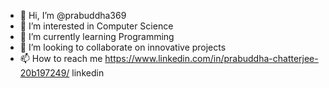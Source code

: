 - 👋 Hi, I’m @prabuddha369
- 👀 I’m interested in Computer Science 
- 🌱 I’m currently learning Programming 
- 💞️ I’m looking to collaborate on innovative projects 
- 📫 How to reach me https://www.linkedin.com/in/prabuddha-chatterjee-20b197249/ linkedin

<!---
prabuddha369/prabuddha369 is a ✨ special ✨ repository because its `README.md` (this file) appears on your GitHub profile.
You can click the Preview link to take a look at your changes.
--->

